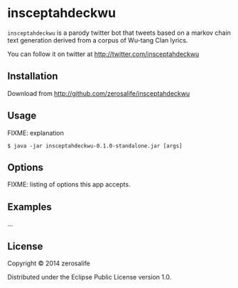 # insceptahdeckwu

`insceptahdeckwu` is a parody twitter bot that tweets based on a
markov chain text generation derived from a corpus of Wu-tang Clan
lyrics.

You can follow it on twitter at http://twitter.com/insceptahdeckwu

## Installation

Download from http://github.com/zerosalife/insceptahdeckwu

## Usage

FIXME: explanation

    $ java -jar insceptahdeckwu-0.1.0-standalone.jar [args]

## Options

FIXME: listing of options this app accepts.

## Examples

...

## License

Copyright © 2014 zerosalife

Distributed under the Eclipse Public License version 1.0.
